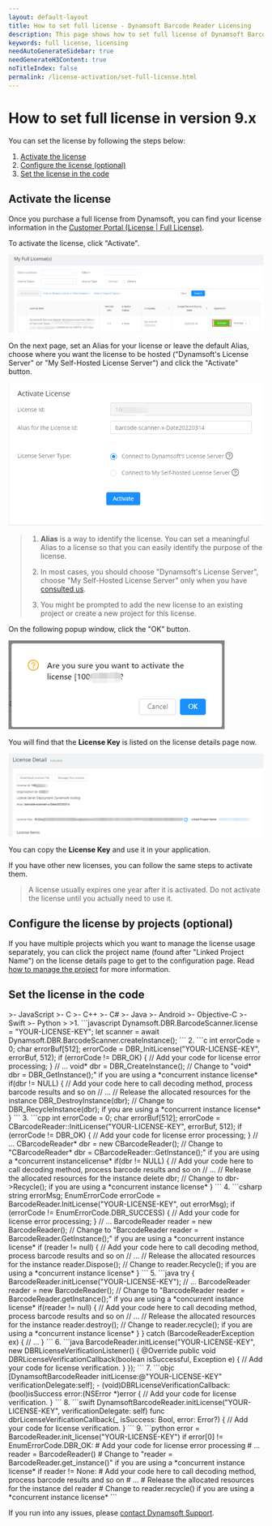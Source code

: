 ```yaml
---
layout: default-layout
title: How to set full license - Dynamsoft Barcode Reader Licensing
description: This page shows how to set full license of Dynamsoft Barcode Reader.
keywords: full license, licensing
needAutoGenerateSidebar: true
needGenerateH3Content: true
noTitleIndex: false
permalink: /license-activation/set-full-license.html
---
```


# How to set full license in version 9.x

You can set the license by following the steps below:

1. [Activate the license](#activate-the-license)
2. [Configure the license (optional)](#configure-the-license-optional)
3. [Set the license in the code](#set-the-license-in-the-code)

## Activate the license

Once you purchase a full license from Dynamsoft, you can find your license information in the <a href ="https://www.dynamsoft.com/customer/license/fullLicense" target="_blank">Customer Portal (License | Full License)</a>.

To activate the license, click "Activate".

 ![Activate][1]

On the next page, set an Alias for your license or leave the default Alias, choose where you want the license to be hosted ("Dynamsoft's License Server"
or "My Self-Hosted License Server") and click the "Activate" button.

![Activate2][2]

> 1. **Alias** is a way to identify the license. You can set a meaningful Alias to a license so that you can easily identify the purpose of the license.
>
> 2. In most cases, you should choose "Dynamsoft's License Server", choose "My Self-Hosted License Server" only when you have [consulted us](https://www.dynamsoft.com/company/contact/).
>
> 3. You might be prompted to add the new license to an existing project or create a new project for this license.

On the following popup window, click the "OK" button.

![Activate3][3]

You will find that the **License Key** is listed on the license details page now.

![Activate5][5]

You can copy the **License Key** and use it in your application.

If you have other new licenses, you can follow the same steps to activate them.

> A license usually expires one year after it is activated. Do not activate the license until you actually need to use it.

## Configure the license by projects (optional)

If you have multiple projects which you want to manage the license usage separately, you can click the project name (found after "Linked Project Name") on the license details page to get to the configuration page. Read <a href ="https://www.dynamsoft.com/license-server/docs/common/project.html?utm_source=docs&product=dbr" target="_blank">how to manage the project</a> for more information.

## Set the license in the code

<div class="sample-code-prefix"></div>
>- JavaScript
>- C
>- C++
>- C#
>- Java
>- Android
>- Objective-C
>- Swift
>- Python
>
>1. 
```javascript
Dynamsoft.DBR.BarcodeScanner.license = "YOUR-LICENSE-KEY";
let scanner = await Dynamsoft.DBR.BarcodeScanner.createInstance();
```
2. 
```c
int errorCode = 0;
char errorBuf[512];
errorCode = DBR_InitLicense("YOUR-LICENSE-KEY", errorBuf, 512);
if (errorCode != DBR_OK)
{
    // Add your code for license error processing;
}
// ...
void* dbr = DBR_CreateInstance(); // Change to "void* dbr = DBR_GetInstance();" if you are using a *concurrent instance license*
if(dbr != NULL)
{
    // Add your code here to call decoding method, process barcode results and so on
    // ...
    // Release the allocated resources for the instance
    DBR_DestroyInstance(dbr); // Change to DBR_RecycleInstance(dbr); if you are using a *concurrent instance license*
}
```
3. 
```cpp
int errorCode = 0;
char errorBuf[512];
errorCode = CBarcodeReader::InitLicense("YOUR-LICENSE-KEY", errorBuf, 512);
if (errorCode != DBR_OK)
{
    // Add your code for license error processing;
}
// ...
CBarcodeReader* dbr = new CBarcodeReader(); // Change to "CBarcodeReader* dbr = CBarcodeReader::GetInstance();" if you are using a *concurrent instancelicense*
if(dbr != NULL)
{
    // Add your code here to call decoding method, process barcode results and so on
    // ...
    // Release the allocated resources for the instance
    delete dbr; // Change to dbr->Recycle(); if you are using a *concurrent instance license*
}
```
4. 
```csharp
string errorMsg;
EnumErrorCode errorCode = BarcodeReader.InitLicense("YOUR-LICENSE-KEY", out errorMsg);
if (errorCode != EnumErrorCode.DBR_SUCCESS)
{
    // Add your code for license error processing;
}
// ...
BarcodeReader reader = new BarcodeReader(); // Change to "BarcodeReader reader = BarcodeReader.GetInstance();" if you are using a *concurrent instance license*
if (reader != null)
{
    // Add your code here to call decoding method, process barcode results and so on
    // ...
    // Release the allocated resources for the instance
    reader.Dispose(); // Change to reader.Recycle(); if you are using a *concurrent instance license*
}
```
5. 
```java
try {
    BarcodeReader.initLicense("YOUR-LICENSE-KEY");
    // ...
    BarcodeReader reader = new BarcodeReader(); // Change to "BarcodeReader reader = BarcodeReader.getInstance();" if you are using a *concurrent instance license*
    if(reader != null)
    {
        // Add your code here to call decoding method, process barcode results and so on
        // ...
        // Release the allocated resources for the instance
        reader.destroy(); // Change to reader.recycle(); if you are using a *concurrent instance license*
    }
} catch (BarcodeReaderException ex) {
    // ...
}
```
6. 
```java
BarcodeReader.initLicense("YOUR-LICENSE-KEY", new DBRLicenseVerificationListener() {
  @Override
  public void DBRLicenseVerificationCallback(boolean isSuccessful, Exception e) {
    // Add your code for license verification.
  }
});
```
7. 
```objc
[DynamsoftBarcodeReader initLicense:@"YOUR-LICENSE-KEY" verificationDelegate:self];
- (void)DBRLicenseVerificationCallback:(bool)isSuccess error:(NSError *)error
{
  // Add your code for license verification.
}
```
8. 
```swift
DynamsoftBarcodeReader.initLicense("YOUR-LICENSE-KEY", verificationDelegate: self)
func dbrLicenseVerificationCallback(_ isSuccess: Bool, error: Error?)
{
  // Add your code for license verification.
}
```
9. 
```python
error = BarcodeReader.init_license("YOUR-LICENSE-KEY")
if error[0] != EnumErrorCode.DBR_OK:
  # Add your code for license error processing
# ...
reader = BarcodeReader() # Change to "reader = BarcodeReader.get_instance()" if you are using a *concurrent instance license*
if reader != None:
   # Add your code here to call decoding method, process barcode results and so on
   # ...
   # Release the allocated resources for the instance
   del reader # Change to reader.recycle() if you are using a *concurrent instance license*
```

If you run into any issues, please [contact Dynamsoft Support](https://www.dynamsoft.com/Company/Contact.aspx).

[1]:assets\set-full-license-3\Activate.png
[2]:assets\set-full-license-3\Activate2.png
[3]:assets\set-full-license-3\Activate3.png
[4]:assets\set-full-license-3\Activate4.png
[5]:assets\set-full-license-3\Activate5.png
